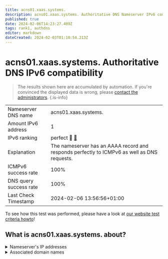 ```yaml
---
title: acns01.xaas.systems.
description: acns01.xaas.systems. Authoritative DNS Nameserver IPv6 compatibility
published: true
date: 2024-02-06T14:23:27.409Z
tags: rank1, authdns
editor: markdown
dateCreated: 2024-02-03T01:10:54.213Z
---
```


# acns01.xaas.systems. Authoritative DNS IPv6 compatibility

> The results shown here are accumulated by automation. If you're convinced the displayed data is wrong, please [contact the administrators](/howto/chat). 
{.is-info}




|   |   |
| - | - |
| Nameserver DNS name | acns01.xaas.systems.
| Amount IPv6 address | 1
| IPv6 ranking | perfect :1st_place_medal: [🔗](/howto/ranking) |
| Explanation | The nameserver has an AAAA record and responds perfectly to ICMPv6 as well as DNS requests. |
| ICMPv6 success rate | 100%|
| DNS query success rate | 100% |
| Last Check Timestamp | 2024-02-06 13:56:56+01:00 |

To see how this test was performed, please have a look at [our website test criteria howto](/howto/testcriteria/authdns)!


## What is acns01.xaas.systems. about?




<details>
<summary>Nameserver's IP addresses</summary>

2a00:11c0:aa1::1

</details>



<details>
<summary>Associated domain names</summary>

www.netcup.de

</details>
